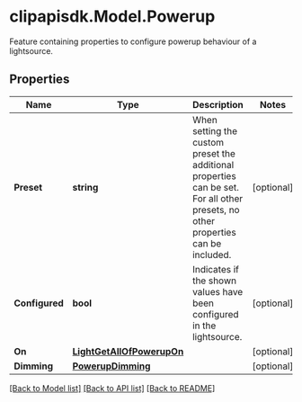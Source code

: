 # clipapisdk.Model.Powerup
Feature containing properties to configure powerup behaviour of a lightsource.

## Properties

Name | Type | Description | Notes
------------ | ------------- | ------------- | -------------
**Preset** | **string** | When setting the custom preset the additional properties can be set. For all other presets, no other properties can be included. | [optional] 
**Configured** | **bool** | Indicates if the shown values have been configured in the lightsource. | [optional] 
**On** | [**LightGetAllOfPowerupOn**](LightGetAllOfPowerupOn.md) |  | [optional] 
**Dimming** | [**PowerupDimming**](PowerupDimming.md) |  | [optional] 

[[Back to Model list]](../README.md#documentation-for-models) [[Back to API list]](../README.md#documentation-for-api-endpoints) [[Back to README]](../README.md)

